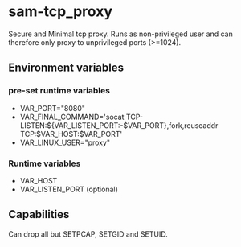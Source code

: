 # sam-tcp_proxy
Secure and Minimal tcp proxy. Runs as non-privileged user and can therefore only proxy to unprivileged ports (>=1024).

## Environment variables
### pre-set runtime variables
* VAR_PORT="8080"
* VAR_FINAL_COMMAND='socat TCP-LISTEN:${VAR_LISTEN_PORT:-$VAR_PORT},fork,reuseaddr TCP:$VAR_HOST:$VAR_PORT'
* VAR_LINUX_USER="proxy"

### Runtime variables
* VAR_HOST
* VAR_LISTEN_PORT (optional)

## Capabilities
Can drop all but SETPCAP, SETGID and SETUID.
